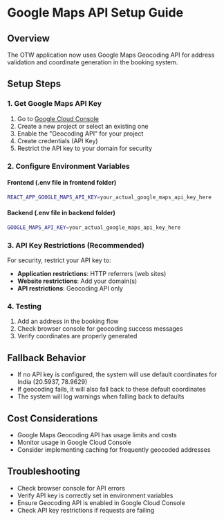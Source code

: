# Google Maps API Setup Guide

## Overview
The OTW application now uses Google Maps Geocoding API for address validation and coordinate generation in the booking system.

## Setup Steps

### 1. Get Google Maps API Key
1. Go to [Google Cloud Console](https://console.cloud.google.com/)
2. Create a new project or select an existing one
3. Enable the "Geocoding API" for your project
4. Create credentials (API Key)
5. Restrict the API key to your domain for security

### 2. Configure Environment Variables

#### Frontend (.env file in frontend folder)
```bash
REACT_APP_GOOGLE_MAPS_API_KEY=your_actual_google_maps_api_key_here
```

#### Backend (.env file in backend folder)
```bash
GOOGLE_MAPS_API_KEY=your_actual_google_maps_api_key_here
```

### 3. API Key Restrictions (Recommended)
For security, restrict your API key to:
- **Application restrictions**: HTTP referrers (web sites)
- **Website restrictions**: Add your domain(s)
- **API restrictions**: Geocoding API only

### 4. Testing
1. Add an address in the booking flow
2. Check browser console for geocoding success messages
3. Verify coordinates are properly generated

## Fallback Behavior
- If no API key is configured, the system will use default coordinates for India (20.5937, 78.9629)
- If geocoding fails, it will also fall back to these default coordinates
- The system will log warnings when falling back to defaults

## Cost Considerations
- Google Maps Geocoding API has usage limits and costs
- Monitor usage in Google Cloud Console
- Consider implementing caching for frequently geocoded addresses

## Troubleshooting
- Check browser console for API errors
- Verify API key is correctly set in environment variables
- Ensure Geocoding API is enabled in Google Cloud Console
- Check API key restrictions if requests are failing
